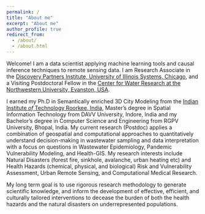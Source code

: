 ```yaml
---
permalink: /
title: "About me"
excerpt: "About me"
author_profile: true
redirect_from: 
  - /about/
  - /about.html
---
```


Welcome! I am a data scientist applying machine learning tools and causal
inference techniques to remote sensing data. I am Research Associate in the [Discovery Partners Institute, University of Illinois Systems, Chicago](https://dpi.uillinois.edu/), and a Visiting Postdoctoral Fellow in the [Center for Water Research at the Northwestern University, Evanston, USA](https://water.northwestern.edu/).

I earned my Ph.D in Semantically enriched 3D City Modeling from the
[Indian Institute *of* Technology Roorkee, India]([https://iitr.ac.in/]), 
Master’s degree in Spatial Information Technology from DAVV University, Indore, India 
and my Bachelor’s degree in Computer Science and Engineering from RGPV University, Bhopal, India.
My current research (Postdoc) applies a combination of geospatial and computational approaches to quantitatively understand decision-making in wastewater sampling and data interpretation with a focus on questions in Wastewater Epidemiology, Pandemic Vulnerability Modeling, and Health-GIS. My research interests include Natural Disasters (forest fire, sinkhole, avalanche, urban heating etc) and Health Hazards (chemical, physical, and biological) Risk and Vulnerability Assessment, Urban Remote Sensing, and Computational Medical Research.

My long term goal is to use rigorous research methodology to generate scientific knowledge, and inform the development of effective, efficient, and culturally tailored interventions to decease the burden of both the health hazards and the natural disasters on underrepresented populations.
